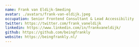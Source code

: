```yaml
---
name: Frank van Eldijk-Smeding
avatar: ./avatars/frank-van-eldijk.jpeg
occupation: Senior Frontend Consultant & Lead Accessibility
twitter: https://twitter.com/frank_vaneldijk
linkedin: https://www.linkedin.com/in/frankvaneldijk/
github: https://github.com/beingfrankly
website: https://beingfrankly.nl/
---
```

